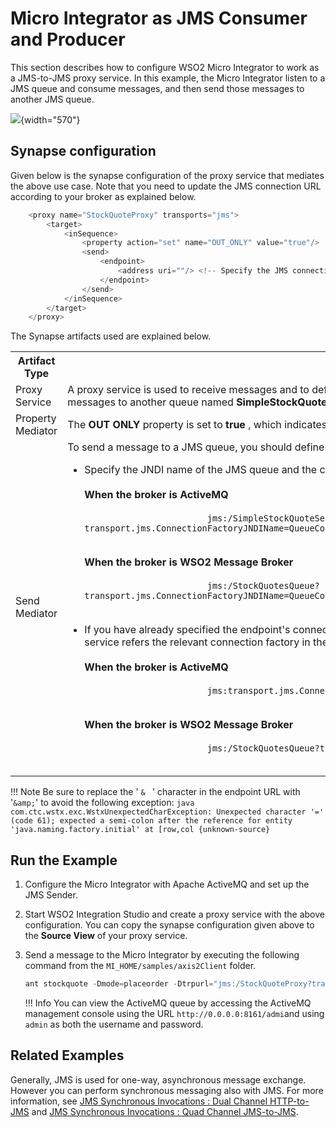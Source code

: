# Micro Integrator as JMS Consumer and Producer

This section describes how to configure WSO2 Micro Integrator to work as a JMS-to-JMS proxy service. In this example, the Micro Integrator listen to a JMS queue and consume messages, and then send those messages to another JMS queue.

![](attachments/119130309/119130312.png){width="570"}

## Synapse configuration

Given below is the synapse configuration of the proxy service that mediates the above use case. Note that you need to update the JMS connection URL according to your broker as explained below.

``` java
    <proxy name="StockQuoteProxy" transports="jms">
        <target>
            <inSequence>
                <property action="set" name="OUT_ONLY" value="true"/>
                <send>
                    <endpoint>
                        <address uri=""/> <!-- Specify the JMS connection URL here -->
                    </endpoint>
                </send>
            </inSequence>
        </target>
    </proxy>
```

The Synapse artifacts used are explained below.

<table>
    <tr>
        <th>Artifact Type</th>
        <th>Description</th>
    </tr>
    <tr>
        <td>
            Proxy Service
        </td>
        <td>
            A proxy service is used to receive messages and to define the message flow. In the sample configuration above, the 'transports' property is set to 'jms', which allows the ESB to receive JMS messages. This proxy <b>StockQuoteProxy</b> and sends messages to another queue named <b>SimpleStockQuoteService</b>.
        </td>
    </tr>
    <tr>
        <td>Property Mediator</td>
        <td>
            The <b>OUT ONLY</b> property is set to <b>true</b> , which indicates that the message exchange is one-way. 
        </td>
    </tr>
    <tr>
        <td>Send Mediator</td>
        <td>
           To send a message to a JMS queue, you should define the JMS connection URL as the endpoint address (which should be invoked via the **Send** mediator). There are two ways to specify the endpoint URL: 
           <ul>
               <li>
                    Specify the JNDI name of the JMS queue and the connection factory parameters in the JMS connection URL as shown in the exampe below. Values of connection factory parameters depend on the type of the JMS broker. </br></br>
                    <b>When the broker is ActiveMQ</b></br>
                    <code>
                        jms:/SimpleStockQuoteService?transport.jms.ConnectionFactoryJNDIName=QueueConnectionFactory&java.naming.factory.initial=org.apache.activemq.jndi.ActiveMQInitialContextFactory&java.naming.provider.url=tcp://localhost:61616&transport.jms.DestinationType=queue
                    </code></br></br>
                    <b>When the broker is WSO2 Message Broker</b></br>
                    <code>
                        jms:/StockQuotesQueue?transport.jms.ConnectionFactoryJNDIName=QueueConnectionFactory&amp;java.naming.factory.initial=org.wso2.andes.jndi.PropertiesFileInitialContextFactory&amp;java.naming.provider.url=conf/jndi.properties&transport.jms.DestinationType=queue
                    </code>
               </li></br>
               <li>
                    If you have already specified the endpoint's connection factory parameters (for the JMS sender configuration) in the axis2.xml file, the connection URL in the proxy service should be as shown below. In this example, the endpoint URL of the proxy service refers the relevant connection factory in the axis2.xml file: </br></br>
                    <b>When the broker is ActiveMQ</b></br>
                    <code>
                        jms:transport.jms.ConnectionFactory=QueueConnectionFactory
                    </code></br></br>
                    <b>When the broker is WSO2 Message Broker</b></br>
                    <code>
                        jms:/StockQuotesQueue?transport.jms.ConnectionFactory=QueueConnectionFactory
                    </code>
               </li>
           </ul>
        </td>
    </tr>
</table>

!!! Note
    Be sure to replace the ' `& ` ' character in the endpoint URL with '`&amp;`' to avoid the following exception:
    ``` java
    com.ctc.wstx.exc.WstxUnexpectedCharException: Unexpected character '=' (code 61); expected a semi-colon after the reference for entity 'java.naming.factory.initial' at [row,col {unknown-source}
    ``` 

## Run the Example

1.  Configure the Micro Integrator with Apache ActiveMQ and set up the JMS Sender.
2.  Start WSO2 Integration Studio and create a proxy service with the above configuration. You can copy the synapse configuration given above to the **Source View** of your proxy service.
3.  Send a message to the Micro Integrator by executing the following command from the `MI_HOME/samples/axis2Client`
    folder.

    ``` java
    ant stockquote -Dmode=placeorder -Dtrpurl="jms:/StockQuoteProxy?transport.jms.ConnectionFactoryJNDIName=QueueConnectionFactory&java.naming.factory.initial=org.apache.activemq.jndi.ActiveMQInitialContextFactory&java.naming.provider.url=tcp://localhost:61616&transport.jms.ContentTypeProperty=Content-Type&transport.jms.DestinationType=queue"
    ```

    !!! Info
        You can view the ActiveMQ queue by accessing the ActiveMQ management console using the URL `http://0.0.0.0:8161/admi`and using `admin` as both the username and password.

## Related Examples

Generally, JMS is used for one-way, asynchronous message exchange. However you can perform synchronous messaging also with JMS. For more information, see [JMS Synchronous Invocations : Dual Channel HTTP-to-JMS](../jms_examples/dual-channel-http-to-jms.md)
and [JMS Synchronous Invocations : Quad Channel JMS-to-JMS](../jms_examples/quad-channel-jms-to-jms.md).
